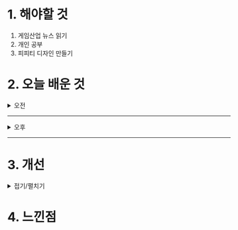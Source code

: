 
# 1. 해야할 것

1. 게임산업 뉴스 읽기 
2. 개인 공부  
3. 피피티 디자인 만들기



# 2. 오늘 배운 것

<details>
<summary>오전</summary>

## 오늘의 뉴스
### 요약
■ 컴투스 신작 '프로스트펑크: 비욘스 더 아이스', 10월 29일 출시
컴투스(대표 남재관)의 모바일 명작 생존 게임 '프로스트펑크: 비욘드 더 아이스(Frostpunk: Beyond the Ice)가 오는 10월 29일 글로벌 170여 개 지역에 정식 출시를 앞두고 있습니다. '프로스트펑크: 비욘드 더 아이스' 제작 시 개발진이 가장 중점적으로 고려한 부분은 모바일 환경에서도 최대한 완성도 있고 쾌적하게 원작과 동일한 경험을 제공하는 것이었습니다.

■ 손흥민에게 LoL이란, "고향과 저를 항상 이어주는 것" 
라이엇 게임즈가 자사 PC MOBA 게임 '리그 오브 레전드(League of Legends, 이하 LoL)'를 즐기는 손흥민(토트넘 홋스퍼)의 에피소드를 담은 특별 영상, '경기장에서 소환사의 협곡까지'를 오늘(22일) 공개했습니다. 손흥민은 영상을 통해 축구선수로서 여정을 이야기하는 동시에 2019년부터 LoL을 플레이하며 경험했던 다양한 에피소드를 풀어냈습니다.

■ 엔씨소프트, 채용 잠정 중단...겨울나기 시작됐다
엔씨소프트(공동대표 김택진, 박병무)가 기존 채용 공고를 모두 내린 것으로 나타났습니다. 엔씨가 기존 채용 공고를 모두 내린 것은 기업 분할 계획의 조치로 풀이됩니다.

■ 문체부, 해외 게임사에 확률 규제 위반 첫 공개 경고 
문화체육관광부(장관 유인촌)가 확률형 아이템 정보 공개 위반으로 인한 첫 공고를 게시했습니다. 문체부는 확률형 아이템 위반 여부에 관해 게임사로부터 의견을 들으려 했으나, 통상적인 방법으로 주소 등을 확인할 수 없어 공고했습니다.

■ 김택진, 박병무 공동대표 "미래 경쟁력 위해 선택과 집중"
엔씨소프트 김택진, 박병무 공동대표가 21일 발표한 분사 계획에 "미래 경쟁력을 갖추기 위한 선택과 집중"이라고 임직원들에게 밝혔습니다. 분사 계획 발표 이후 김택진, 박병무 공동대표는 임직원들에게 "오늘 이 편지를  쓰는 마음은 그 어느 때보다 무겁다"며 "글로벌 시장에서 경쟁력을 보이고, 빠르게 변화하는 글로벌 트렌드에 맞는 게임을 개발하기 위해 많은 분들이 불철주야 노력해 왔지만, 아쉽게도 우리의 이러한 노력은 결과와 시장의 기대에 크게 못 미치고 있다"라고 운을 뗐습니다.

■ [게임국감] 웹젠 김태영 대표 "유저 개인 정보, 중국에 이전되지 않아"
웹젠 김태영 대표가 국회 국정감사에 증인으로 출석해 확률형 아이템 조작 이슈, 게임 서비스 조기 종료 문제 등에 입장을 밝혔습니다. 김태영 대표는 유저 정보의 중국 서버 저장에 대해 “대한민국 법령과 약관, 다른 개발사 사례를 참고해서 인지하고 있다”며 “중국 정부에 개인정보가 제공되는 부분은 권 의원이 우려하는 거처럼 일반 소비자들이 생각하는 개인정보가 이전되지 않도록 하고 있다”고 설명했습니다.

■ 엔씨소프트, TL 개발 전문 스튜디오 통해 글로벌 IP화 나선다
엔씨소프트(공동대표 김택진, 박병무)가 'THRONE AND LIBERTY(쓰론 앤 리버티, 이하 TL)' 사업 부문을 게임 개발 스튜디오 전환하고, TL의 글로벌 사업 확장에 나섭니다. 개발 전문 스튜디오 체제는 TL의 게임 개발 전문성, 조직의 창의성과 진취성, 신속한 의사결정 시스템을 강화하기 위합니다.

■ 게임 페스티벌 'GEEKS 2024', 11월 30일 코엑스에서 개최
대한민국 게임산업 저변을 다지고 미래 주역을 발굴하는 긱스(GEEKS) 2024가 11월 30일 토요일, 코엑스 E홀에서 열립니다. 긱스2024는 게임 관련 전공 학생, 창업준비생 등 청년학도들이 게임, e스포츠, 웹툰, 캐릭터, 애니 메이션, AI관련 기술 등을 발표하는 '미래 게임·디지털콘텐츠 인재 등용문'으로 청년인재와 산업계의 거멀못 역할을 하고 있습니다.

■ 스토브인디, 인디 라이징스타 ‘아키타입 블루’ 퍼블리싱 계약 체결
스마일게이트는 인디게임 플랫폼 '스토브인디'가 각종 인디게임 시상식에서 이목을 집중시켰던 덱빌딩 로그라이트 게임 '아키타입 블루(코드네임 봄, 대표 신원철)'의 글로벌 퍼블리싱 계약을 체결했다고 21일(월) 밝혔습니 다. 지난해 부산인디커넥트페스티벌(BIC)에서 스토브인디와 첫 인연을 맺은 '아키타입 블루'는 지스타, 플레이엑스포, 버닝비버, 도쿄게임쇼, 비트서밋 등 다양한 게임 전시회에서 국내외 인디 게임팬들의 호평을 받았습니다.

■ 넥슨 '슈퍼바이브', 10월 27일까지 국내 CBT 진행 
넥슨(공동 대표 강대현·김정욱)은 21일 띠어리크래프트 게임즈(Theorycraft Games, 대표 조 텅)에서 개발 중인 신작 MOBA 배틀로얄 PC 게임 '슈퍼바이브(SUPERVIVE)'의 국내 클로즈 베타 테스트(Closed Beta Test)를 실시합 니다. 이번 테스트는 10월 21일부터 27일까지 7일간 진행되며, 테스트 기간 중에도 공식 홈페이지를 통해 신청 후 게임에 접속할 수 있습니다.

■ 이용자&게임 협회, '게임이용장애 질병화 반대' 서명운동 진행
한국모바일게임협회(회장 황성익)와 한국게임이용자협회(회장 이철우 변호사)는 지난 11일과 12일 성황리에 광주에서 진행된 ‘2024 글로벌 게임 개발자 콘퍼런스(GGDC)’에서 ‘게임이용장애 질병코드 도입 반대’서명을 공동으로 진행하였음을 밝혔습니다.

■ 소닉 X 섀도우 제너레이션즈, 영화 '소닉3' 무비 팩 12월 13일 배포
세가퍼블리싱코리아(대표 사이토 고)는 2024년 10월 25일(금) 발매 예정인 PlayStation®5/PlayStation®4/Nintendo Switch™/Xbox Series X|S/Xbox One/PC(Steam/Epic Games Store)용 소프트웨어 '소닉×섀도우 제너레이션즈'의 '영화 '수퍼 소닉3' 무비 팩이 2024년 12월 13일(금)부터 배포된다고 전했습니다. 해당 콘텐츠에서는 2024년 12월 20일(금)에 전국의 극장에서 개봉하는 영화 '수퍼 소닉3' 속의 스테이지를 전용 스킨으로 즐길 수 있습니다.

■ 엔씨소프트, 기업 분할 통해 4개 자회사 설립 결정 
엔씨소프트(공동대표 김택진, 박병무)가 10월 21일 임시 이사회를 열고 단순·물적 분할을 통해 4개의 자회사를 신설하기로 결정했습니다. 독립적인 게임 개발 스튜디오 체재 구축 및 AI 연구개발 역량 강화를 통해 독립될 회사의 창의성과 진취성을 극대화하며 지속가능한 성장 기반을 마련하기 위합니다.

■ 카카오게임즈, '오딘 3주년 기부 이벤트' 통해 독립유공자 후손 지원한다
카카오게임즈(대표 한상우)가 자사 게임 이용자 참여로 조성된 기부금으로 독립유공자 후손 주거환경 개선에 힘을 보탰습니다. 카카오게임즈는 지난 18일 서울 중구에 위치한 사랑의열매 회관에서 자사 대표 서비스게임인 '오딘: 발할라 라이징(이하 '오딘')' 이용자 참여로 조성된 기부금 1,500만 원을 '사랑의열매' 측에 전달했다고 21일 밝혔습니다.
</details>

****

<details>
<summary>오후</summary>

## 피피티 디자인
![image](https://github.com/user-attachments/assets/7b171c28-a050-49a1-ae29-1df576fe33bd)

![image](https://github.com/user-attachments/assets/043d60cd-e3b3-4dfb-baa8-51009afd1d71)

</details>

****


# 3. 개선


<details>
<summary>접기/펼치기</summary>


</details>



# 4. 느낀점


